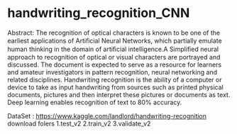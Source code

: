 # handwriting_recognition_CNN
Abstract:
The recognition of optical characters is known to be one of the earliest applications of Artiﬁcial Neural Networks, which partially emulate human thinking in the domain of artiﬁcial intelligence.A Simpliﬁed neural approach to recognition of optical or visual characters are portrayed and discussed. The document is expected to serve as a resource for learners and amateur investigators in pattern recognition, neural networking and related disciplines. Handwriting recognition is the ability of a computer or device to take as input handwriting from sources such as printed physical documents, pictures and then interpret these pictures or documents as text. Deep learning enables recognition of text to 80% accuracy. 

DataSet :
https://www.kaggle.com/landlord/handwriting-recognition
download folers
1.test_v2
2.train_v2
3.validate_v2


